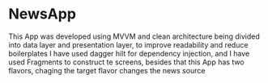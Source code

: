 # NewsApp

This App was developed using MVVM and clean architecture being divided into data layer and presentation layer, to improve readability and reduce boilerplates I have used dagger hilt for dependency injection, and I have used Fragments to construct te screens, besides that this App has two flavors, chaging the target flavor changes the news source
